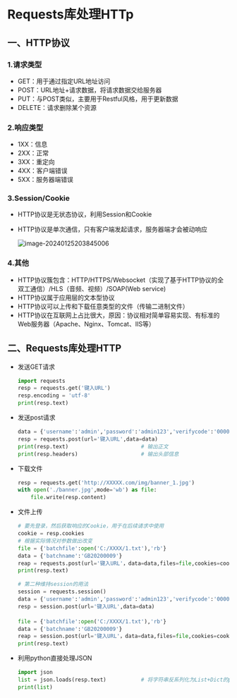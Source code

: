 # Requests库处理HTTp

## 一、HTTP协议

### 1.请求类型

- GET：用于通过指定URL地址访问
- POST：URL地址+请求数据，将请求数据交给服务器
- PUT：与POST类似，主要用于Restful风格，用于更新数据
- DELETE：请求删除某个资源

### 2.响应类型

- 1XX：信息
- 2XX：正常
- 3XX：重定向
- 4XX：客户端错误
- 5XX：服务器端错误

### 3.Session/Cookie

- HTTP协议是无状态协议，利用Session和Cookie

- HTTP协议是单次通信，只有客户端发起请求，服务器端才会被动响应

  ![image-20240125203845006](..\..\picture\052754fc63e04d209f5b8a0e759d5189.png)

### 4.其他

- HTTP协议簇包含：HTTP/HTTPS/Websocket（实现了基于HTTP协议的全双工通信）/HLS（音频、视频）/SOAP(Web service)
- HTTP协议属于应用层的文本型协议
- HTTP协议可以上传和下载任意类型的文件（传输二进制文件）
- HTTP协议在互联网上占比很大，原因：协议相对简单容易实现、有标准的Web服务器（Apache、Nginx、Tomcat、IIS等）

## 二、Requests库处理HTTP

- 发送GET请求

  ```python
  import requests
  resp = requests.get('键入URL')
  resp.encoding = 'utf-8'
  print(resp.text)
  ```

- 发送post请求

  ```python
  data = {'username':'admin','password':'admin123','verifycode':'0000'}
  resp = requests.post(url='键入URL',data=data)
  print(resp.text)                       # 输出正文
  print(resp.headers)                    # 输出头部信息
  ```

- 下载文件

  ```python
  resp = requests.get('http://XXXXX.com/img/banner_1.jpg')
  with open('./banner.jpg',mode='wb') as file:
      file.write(resp.content)
  ```

- 文件上传

  ```python
  # 要先登录，然后获取响应的Cookie，用于在后续请求中使用
  cookie = resp.cookies
  # 根据实际情况对参数做出改变
  file = {'batchfile':open('C:/XXXX/1.txt'),'rb'}
  data = {'batchname':'GB20200009'}
  reap = requests.post(url='键入URL'，data=data,files=file,cookies=cookie)
  print(resp.text)
  ```

  ```python
  # 第二种维持session的用法
  session = requests.session()
  data = {'username':'admin','password':'admin123','verifycode':'0000'}
  resp = session.post(url='键入URL',data=data)
  
  file = {'batchfile':open('C:/XXXX/1.txt'),'rb'}
  data = {'batchname':'GB20200009'}
  reap = session.post(url='键入URL'，data=data,files=file,cookies=cookie)
  print(resp.text)
  ```

- 利用python直接处理JSON

  ```python
  import json
  list = json.loads(resp.text)           # 将字符串反系列化为List+Dict的python对象
  print(list)
  ```

  